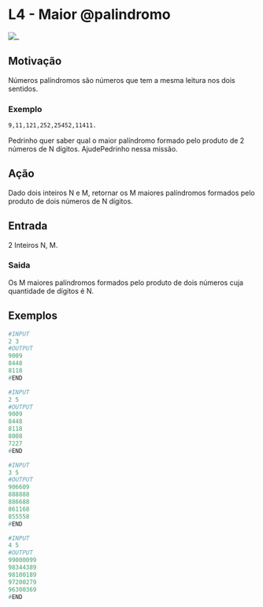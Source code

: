 # L4 - Maior @palindromo

![_](cover.jpg)

## Motivação

Números palíndromos são números que tem a mesma leitura nos dois sentidos.

### Exemplo

```txt
9,11,121,252,25452,11411.
```

Pedrinho quer saber qual o maior palíndromo formado pelo produto de 2 números de N dígitos. AjudePedrinho nessa missão.

## Ação

Dado dois inteiros N e M, retornar os M maiores palíndromos formados pelo produto de dois números de N dígitos.

## Entrada

2 Inteiros N, M.

### Saida

Os M maiores palíndromos formados pelo produto de dois números cuja quantidade de dígitos é N.

## Exemplos

``` py
#INPUT
2 3
#OUTPUT
9009
8448
8118
#END

#INPUT
2 5
#OUTPUT
9009
8448
8118
8008
7227
#END

#INPUT
3 5
#OUTPUT
906609
888888
886688
861168
855558
#END

#INPUT
4 5
#OUTPUT
99000099
98344389
98100189
97200279
96300369
#END

```
